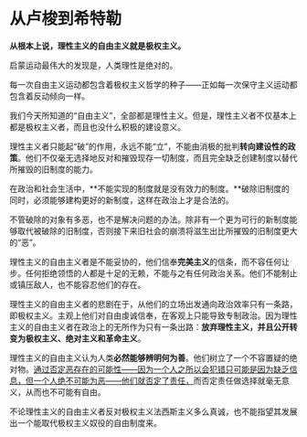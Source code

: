 # 从卢梭到希特勒

**从根本上说，理性主义的自由主义就是极权主义。**

启蒙运动最伟大的发现是，人类理性是绝对的。

每一次自由主义运动都包含着极权主义哲学的种子——正如每一次保守主义运动都包含着反动倾向一样。

我们今天所知道的“自由主义”，全部都是理性主义。但是，理性主义者不仅基本上都是极权主义者，而且也没什么积极的建设意义。

理性主义者只能起“破”的作用，永远不能“立”，不能由消极的批判**转向建设性的政策**。他们不仅毫无选择地反对和摧毁现存一切制度，而且完全缺乏创建制度以替代所摧毁的旧制度的能力。

在政治和社会生活中，**不能实现的制度就是没有效力的制度。**破除旧制度的同时，必须能够建构更好的新制度，这样在政治上才是合法的。

不管破除的对象有多恶，也不是解决问题的办法。除非有一个更为可行的新制度能够取代被破除的旧制度，否则接下来旧社会的崩溃将滋生出比所摧毁的旧制度更大的“恶”。

理性主义的自由主义者是不能妥协的，他们信奉**完美主义**的信条，而不容任何让步。任何拒绝领悟的人都是十足的无赖，不能与之有任何政治关系。他们不能制止或镇压敌人，也不能容忍他们的存在。

理性主义的自由主义者的悲剧在于，从他们的立场出发通向政治效率只有一条路，即极权主义。主观上他们对自由虔诚信奉，在客观上只能导致专制政治。因为理性主义的自由主义者在政治上的无所作为只有一条出路：**放弃理性主义，并且公开转变为极权主义、绝对主义和革命主义**。

理性主义的自由主义认为人类**必然能够辨明何为善**。他们树立了一个不容置疑的绝对物。<u>通过否定恶存在的可能性——因为一个人之所以会犯错只可能是因为缺乏信息，但一个人绝不可能为恶——他们就否定了责任，</u>而否定责任做选择就毫无意义，从而也不可能有自由。

不论理性主义的自由主义者反对极权主义法西斯主义多么真诚，也不能指望其发展出一个能取代极权主义奴役的自由制度来。